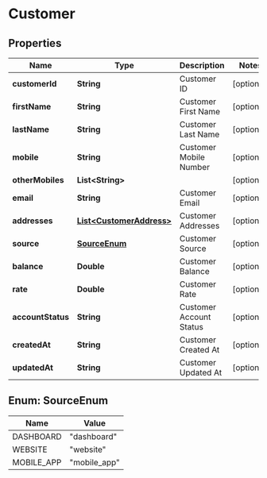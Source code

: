 
# Customer

## Properties
Name | Type | Description | Notes
------------ | ------------- | ------------- | -------------
**customerId** | **String** | Customer ID |  [optional]
**firstName** | **String** | Customer First Name |  [optional]
**lastName** | **String** | Customer Last Name |  [optional]
**mobile** | **String** | Customer Mobile Number |  [optional]
**otherMobiles** | **List&lt;String&gt;** |  |  [optional]
**email** | **String** | Customer Email |  [optional]
**addresses** | [**List&lt;CustomerAddress&gt;**](CustomerAddress.md) | Customer Addresses |  [optional]
**source** | [**SourceEnum**](#SourceEnum) | Customer Source |  [optional]
**balance** | **Double** | Customer Balance |  [optional]
**rate** | **Double** | Customer Rate |  [optional]
**accountStatus** | **String** | Customer Account Status |  [optional]
**createdAt** | **String** | Customer Created At |  [optional]
**updatedAt** | **String** | Customer Updated At |  [optional]


<a name="SourceEnum"></a>
## Enum: SourceEnum
Name | Value
---- | -----
DASHBOARD | &quot;dashboard&quot;
WEBSITE | &quot;website&quot;
MOBILE_APP | &quot;mobile_app&quot;



